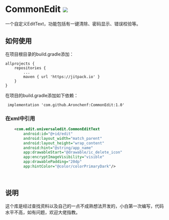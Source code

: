 # CommonEdit [![](https://jitpack.io/v/Aronchenf/UniversalEdit.svg)](https://jitpack.io/#Aronchenf/UniversalEdit)
一个自定义EditText，功能包括有一键清除、密码显示、错误校验等。<br/>

## 如何使用
在项目根目录的build.gradle添加：
```
allprojects {
    repositories {
        ...
        maven { url 'https://jitpack.io' }
    }
}
```

在项目的build.gradle添加如下依赖：
```
 implementation 'com.github.Aronchenf:CommonEdit:1.0'
```

### 在xml中引用

```xml
    <com.edit.universaledit.CommonEditText
        android:id="@+id/edit"
        android:layout_width="match_parent"
        android:layout_height="wrap_content"
        android:hint="@string/app_name"
        app:drawableStart="@drawable/ic_delete_icon"
        app:encryptImageVisibility="visible"
        app:drawablePadding="20dp"
        app:hintColor="@color/colorPrimaryDark"/>
```
&nbsp;
## 说明
这个库是经过查找资料以及自己的一点不成熟想法开发的，小白第一次编写，代码水平不高，如有问题，欢迎大佬指教。
